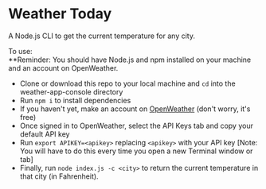 # Weather Today
A Node.js CLI to get the current temperature for any city.

To use:  
**Reminder: You should have Node.js and npm installed on your machine and an account on OpenWeather.
- Clone or download this repo to your local machine and `cd` into the weather-app-console directory
- Run `npm i` to install dependencies
- If you haven't yet, make an account on [OpenWeather](https://openweathermap.org/api) (don't worry, it's free)
- Once signed in to OpenWeather, select the API Keys tab and copy your default API key
- Run `export APIKEY=<apikey>` replacing `<apikey>` with your API key [Note: You will have to do this every time you open a new Terminal window or tab]
- Finally, run `node index.js -c <city>` to return the current temperature in that city (in Fahrenheit).
